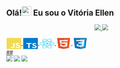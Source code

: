 ## Olá!<img src="https://raw.githubusercontent.com/kaueMarques/kaueMarques/master/hi.gif" width="25" height="25"> Eu sou o Vitória Ellen
<div style="display: inline_block">
<div align="center">
  <a href="https://github.com/vitoriaellen03">
  <img height="180em" src="https://github-readme-stats.vercel.app/api?username=vitoriaellen03&show_icons=true&theme=darcula&include_all_commits=true&count_private=true"/>
  <img height="180em" src="https://github-readme-stats.vercel.app/api/top-langs/?username=vitoriaellen03&layout=compact&langs_count=7&theme=darcula"/>
</div>
<div style="display: inline_block"><br>
  <img align="center" alt="vi-Js" height="30" width="40" src="https://raw.githubusercontent.com/devicons/devicon/master/icons/javascript/javascript-plain.svg">
  <img align="center" alt="vi-Ts" height="30" width="40" src="https://raw.githubusercontent.com/devicons/devicon/master/icons/typescript/typescript-plain.svg">
  <img align="center" alt="vi-React" height="30" width="40" src="https://raw.githubusercontent.com/devicons/devicon/master/icons/react/react-original.svg">
  <img align="center" alt="vi-HTML" height="30" width="40" src="https://raw.githubusercontent.com/devicons/devicon/master/icons/html5/html5-original.svg">
  <img align="center" alt="vi-CSS" height="30" width="40" src="https://raw.githubusercontent.com/devicons/devicon/master/icons/css3/css3-original.svg">
</div>
</div>  
  ##
 
<div>
  <a href="https://www.instagram.com/vii16_/" target="_blank"><img src="https://img.shields.io/badge/Instagram-E4405F?style=for-the-badge&logo=instagram&logoColor=white" target="_blank"></a>
  <a href = "mailto:contato.vitoriaellen03@gmail.com"><img src="https://img.shields.io/badge/Gmail-D14836?style=for-the-badge&logo=gmail&logoColor=white" target="_blank"></a>
  <a href="https://www.linkedin.com/in/vitoriaellen" target="_blank"><img src="https://img.shields.io/badge/-LinkedIn-%230077B5?style=for-the-badge&logo=linkedin&logoColor=white" target="_blank"></a> 
 
 
</div>
